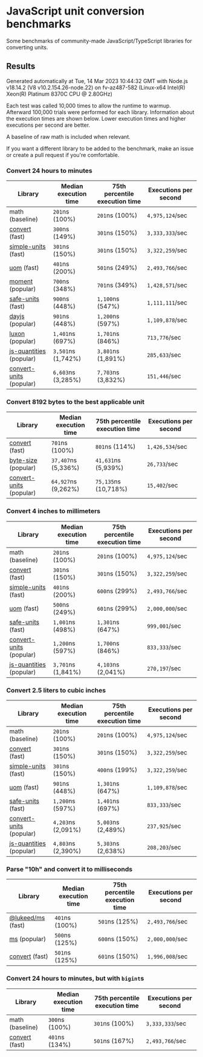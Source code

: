 # JavaScript unit conversion benchmarks

Some benchmarks of community-made JavaScript/TypeScript libraries for converting units.

## Results

<!-- beginblock(results) -->

Generated automatically at Tue, 14 Mar 2023 10:44:32 GMT with Node.js v18.14.2 (V8 v10.2.154.26-node.22) on fv-az487-582 (Linux-x64 Intel(R) Xeon(R) Platinum 8370C CPU @ 2.80GHz)

Each test was called 10,000 times to allow the runtime to warmup.
Afterward 100,000 trials were performed for each library.
Information about the execution times are shown below.
Lower execution times and higher executions per second are better.

A baseline of raw math is included when relevant.

If you want a different library to be added to the benchmark, make an issue or create a pull request if you're comfortable.

### Convert 24 hours to minutes

| Library                                                            | Median execution time | 75th percentile execution time | Executions per second |
| ------------------------------------------------------------------ | --------------------- | ------------------------------ | --------------------- |
| math (baseline)                                                    | `201`ns (100%)        | `201`ns (100%)                 | `4,975,124`/sec       |
| [convert](https://npmjs.com/package/convert) (fast)                | `300`ns (149%)        | `301`ns (150%)                 | `3,333,333`/sec       |
| [simple-units](https://npmjs.com/package/simple-units) (fast)      | `301`ns (150%)        | `301`ns (150%)                 | `3,322,259`/sec       |
| [uom](https://npmjs.com/package/uom) (fast)                        | `401`ns (200%)        | `501`ns (249%)                 | `2,493,766`/sec       |
| [moment](https://npmjs.com/package/moment) (popular)               | `700`ns (348%)        | `701`ns (349%)                 | `1,428,571`/sec       |
| [safe-units](https://npmjs.com/package/safe-units) (fast)          | `900`ns (448%)        | `1,100`ns (547%)               | `1,111,111`/sec       |
| [dayjs](https://npmjs.com/package/dayjs) (popular)                 | `901`ns (448%)        | `1,200`ns (597%)               | `1,109,878`/sec       |
| [luxon](https://npmjs.com/package/luxon) (popular)                 | `1,401`ns (697%)      | `1,701`ns (846%)               | `713,776`/sec         |
| [js-quantities](https://npmjs.com/package/js-quantities) (popular) | `3,501`ns (1,742%)    | `3,801`ns (1,891%)             | `285,633`/sec         |
| [convert-units](https://npmjs.com/package/convert-units) (popular) | `6,603`ns (3,285%)    | `7,703`ns (3,832%)             | `151,446`/sec         |

### Convert 8192 bytes to the best applicable unit

| Library                                                            | Median execution time | 75th percentile execution time | Executions per second |
| ------------------------------------------------------------------ | --------------------- | ------------------------------ | --------------------- |
| [convert](https://npmjs.com/package/convert) (fast)                | `701`ns (100%)        | `801`ns (114%)                 | `1,426,534`/sec       |
| [byte-size](https://npmjs.com/package/byte-size) (popular)         | `37,407`ns (5,336%)   | `41,631`ns (5,939%)            | `26,733`/sec          |
| [convert-units](https://npmjs.com/package/convert-units) (popular) | `64,927`ns (9,262%)   | `75,135`ns (10,718%)           | `15,402`/sec          |

### Convert 4 inches to millimeters

| Library                                                            | Median execution time | 75th percentile execution time | Executions per second |
| ------------------------------------------------------------------ | --------------------- | ------------------------------ | --------------------- |
| math (baseline)                                                    | `201`ns (100%)        | `201`ns (100%)                 | `4,975,124`/sec       |
| [convert](https://npmjs.com/package/convert) (fast)                | `301`ns (150%)        | `301`ns (150%)                 | `3,322,259`/sec       |
| [simple-units](https://npmjs.com/package/simple-units) (fast)      | `401`ns (200%)        | `600`ns (299%)                 | `2,493,766`/sec       |
| [uom](https://npmjs.com/package/uom) (fast)                        | `500`ns (249%)        | `601`ns (299%)                 | `2,000,000`/sec       |
| [safe-units](https://npmjs.com/package/safe-units) (fast)          | `1,001`ns (498%)      | `1,301`ns (647%)               | `999,001`/sec         |
| [convert-units](https://npmjs.com/package/convert-units) (popular) | `1,200`ns (597%)      | `1,700`ns (846%)               | `833,333`/sec         |
| [js-quantities](https://npmjs.com/package/js-quantities) (popular) | `3,701`ns (1,841%)    | `4,103`ns (2,041%)             | `270,197`/sec         |

### Convert 2.5 liters to cubic inches

| Library                                                            | Median execution time | 75th percentile execution time | Executions per second |
| ------------------------------------------------------------------ | --------------------- | ------------------------------ | --------------------- |
| math (baseline)                                                    | `201`ns (100%)        | `201`ns (100%)                 | `4,975,124`/sec       |
| [convert](https://npmjs.com/package/convert) (fast)                | `301`ns (150%)        | `301`ns (150%)                 | `3,322,259`/sec       |
| [simple-units](https://npmjs.com/package/simple-units) (fast)      | `301`ns (150%)        | `400`ns (199%)                 | `3,322,259`/sec       |
| [uom](https://npmjs.com/package/uom) (fast)                        | `901`ns (448%)        | `1,301`ns (647%)               | `1,109,878`/sec       |
| [safe-units](https://npmjs.com/package/safe-units) (fast)          | `1,200`ns (597%)      | `1,401`ns (697%)               | `833,333`/sec         |
| [convert-units](https://npmjs.com/package/convert-units) (popular) | `4,203`ns (2,091%)    | `5,003`ns (2,489%)             | `237,925`/sec         |
| [js-quantities](https://npmjs.com/package/js-quantities) (popular) | `4,803`ns (2,390%)    | `5,303`ns (2,638%)             | `208,203`/sec         |

### Parse "10h" and convert it to milliseconds

| Library                                                   | Median execution time | 75th percentile execution time | Executions per second |
| --------------------------------------------------------- | --------------------- | ------------------------------ | --------------------- |
| [@lukeed/ms](https://npmjs.com/package/@lukeed/ms) (fast) | `401`ns (100%)        | `501`ns (125%)                 | `2,493,766`/sec       |
| [ms](https://npmjs.com/package/ms) (popular)              | `500`ns (125%)        | `600`ns (150%)                 | `2,000,000`/sec       |
| [convert](https://npmjs.com/package/convert) (fast)       | `501`ns (125%)        | `601`ns (150%)                 | `1,996,008`/sec       |

### Convert 24 hours to minutes, but with `bigint`s

| Library                                             | Median execution time | 75th percentile execution time | Executions per second |
| --------------------------------------------------- | --------------------- | ------------------------------ | --------------------- |
| math (baseline)                                     | `300`ns (100%)        | `301`ns (100%)                 | `3,333,333`/sec       |
| [convert](https://npmjs.com/package/convert) (fast) | `401`ns (134%)        | `501`ns (167%)                 | `2,493,766`/sec       |

<!-- endblock(results) -->
